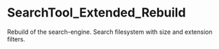 # SearchTool_Extended_Rebuild
Rebuild of the search-engine. Search filesystem with size and extension filters.
